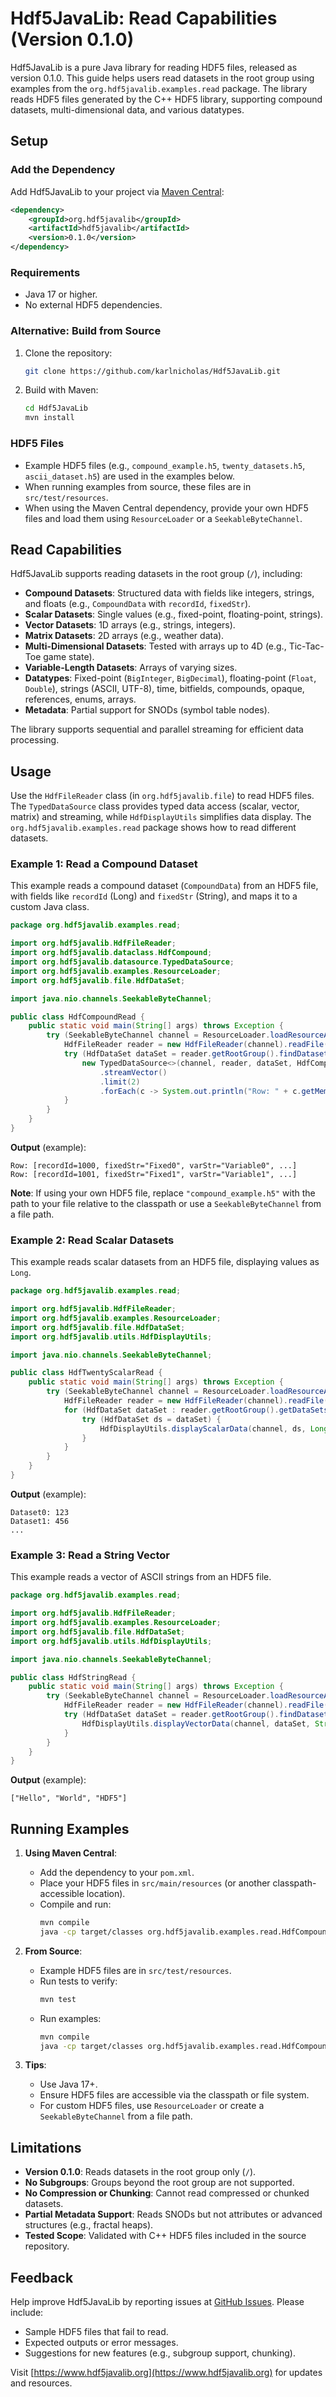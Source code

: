 # Hdf5JavaLib: Read Capabilities (Version 0.1.0)

Hdf5JavaLib is a pure Java library for reading HDF5 files, released as version 0.1.0. This guide helps users read datasets in the root group using examples from the `org.hdf5javalib.examples.read` package. The library reads HDF5 files generated by the C++ HDF5 library, supporting compound datasets, multi-dimensional data, and various datatypes.

## Setup

### Add the Dependency

Add Hdf5JavaLib to your project via [Maven Central](https://search.maven.org/artifact/org.hdf5javalib/hdf5javalib/0.1.0/jar):

```xml
<dependency>
    <groupId>org.hdf5javalib</groupId>
    <artifactId>hdf5javalib</artifactId>
    <version>0.1.0</version>
</dependency>
```

### Requirements
- Java 17 or higher.
- No external HDF5 dependencies.

### Alternative: Build from Source
1. Clone the repository:
   ```bash
   git clone https://github.com/karlnicholas/Hdf5JavaLib.git
   ```
2. Build with Maven:
   ```bash
   cd Hdf5JavaLib
   mvn install
   ```

### HDF5 Files
- Example HDF5 files (e.g., `compound_example.h5`, `twenty_datasets.h5`, `ascii_dataset.h5`) are used in the examples below.
- When running examples from source, these files are in `src/test/resources`.
- When using the Maven Central dependency, provide your own HDF5 files and load them using `ResourceLoader` or a `SeekableByteChannel`.

## Read Capabilities

Hdf5JavaLib supports reading datasets in the root group (`/`), including:
- **Compound Datasets**: Structured data with fields like integers, strings, and floats (e.g., `CompoundData` with `recordId`, `fixedStr`).
- **Scalar Datasets**: Single values (e.g., fixed-point, floating-point, strings).
- **Vector Datasets**: 1D arrays (e.g., strings, integers).
- **Matrix Datasets**: 2D arrays (e.g., weather data).
- **Multi-Dimensional Datasets**: Tested with arrays up to 4D (e.g., Tic-Tac-Toe game state).
- **Variable-Length Datasets**: Arrays of varying sizes.
- **Datatypes**: Fixed-point (`BigInteger`, `BigDecimal`), floating-point (`Float`, `Double`), strings (ASCII, UTF-8), time, bitfields, compounds, opaque, references, enums, arrays.
- **Metadata**: Partial support for SNODs (symbol table nodes).

The library supports sequential and parallel streaming for efficient data processing.

## Usage

Use the `HdfFileReader` class (in `org.hdf5javalib.file`) to read HDF5 files. The `TypedDataSource` class provides typed data access (scalar, vector, matrix) and streaming, while `HdfDisplayUtils` simplifies data display. The `org.hdf5javalib.examples.read` package shows how to read different datasets.

### Example 1: Read a Compound Dataset

This example reads a compound dataset (`CompoundData`) from an HDF5 file, with fields like `recordId` (Long) and `fixedStr` (String), and maps it to a custom Java class.

```java
package org.hdf5javalib.examples.read;

import org.hdf5javalib.HdfFileReader;
import org.hdf5javalib.dataclass.HdfCompound;
import org.hdf5javalib.datasource.TypedDataSource;
import org.hdf5javalib.examples.ResourceLoader;
import org.hdf5javalib.file.HdfDataSet;

import java.nio.channels.SeekableByteChannel;

public class HdfCompoundRead {
    public static void main(String[] args) throws Exception {
        try (SeekableByteChannel channel = ResourceLoader.loadResourceAsChannel("compound_example.h5")) {
            HdfFileReader reader = new HdfFileReader(channel).readFile();
            try (HdfDataSet dataSet = reader.getRootGroup().findDataset("CompoundData")) {
                new TypedDataSource<>(channel, reader, dataSet, HdfCompound.class)
                    .streamVector()
                    .limit(2)
                    .forEach(c -> System.out.println("Row: " + c.getMembers()));
            }
        }
    }
}
```

**Output** (example):
```
Row: [recordId=1000, fixedStr="Fixed0", varStr="Variable0", ...]
Row: [recordId=1001, fixedStr="Fixed1", varStr="Variable1", ...]
```

**Note**: If using your own HDF5 file, replace `"compound_example.h5"` with the path to your file relative to the classpath or use a `SeekableByteChannel` from a file path.

### Example 2: Read Scalar Datasets

This example reads scalar datasets from an HDF5 file, displaying values as `Long`.

```java
package org.hdf5javalib.examples.read;

import org.hdf5javalib.HdfFileReader;
import org.hdf5javalib.examples.ResourceLoader;
import org.hdf5javalib.file.HdfDataSet;
import org.hdf5javalib.utils.HdfDisplayUtils;

import java.nio.channels.SeekableByteChannel;

public class HdfTwentyScalarRead {
    public static void main(String[] args) throws Exception {
        try (SeekableByteChannel channel = ResourceLoader.loadResourceAsChannel("twenty_datasets.h5")) {
            HdfFileReader reader = new HdfFileReader(channel).readFile();
            for (HdfDataSet dataSet : reader.getRootGroup().getDataSets()) {
                try (HdfDataSet ds = dataSet) {
                    HdfDisplayUtils.displayScalarData(channel, ds, Long.class, reader);
                }
            }
        }
    }
}
```

**Output** (example):
```
Dataset0: 123
Dataset1: 456
...
```

### Example 3: Read a String Vector

This example reads a vector of ASCII strings from an HDF5 file.

```java
package org.hdf5javalib.examples.read;

import org.hdf5javalib.HdfFileReader;
import org.hdf5javalib.examples.ResourceLoader;
import org.hdf5javalib.file.HdfDataSet;
import org.hdf5javalib.utils.HdfDisplayUtils;

import java.nio.channels.SeekableByteChannel;

public class HdfStringRead {
    public static void main(String[] args) throws Exception {
        try (SeekableByteChannel channel = ResourceLoader.loadResourceAsChannel("ascii_dataset.h5")) {
            HdfFileReader reader = new HdfFileReader(channel).readFile();
            try (HdfDataSet dataSet = reader.getRootGroup().findDataset("strings")) {
                HdfDisplayUtils.displayVectorData(channel, dataSet, String.class, reader);
            }
        }
    }
}
```

**Output** (example):
```
["Hello", "World", "HDF5"]
```

## Running Examples

1. **Using Maven Central**:
   - Add the dependency to your `pom.xml`.
   - Place your HDF5 files in `src/main/resources` (or another classpath-accessible location).
   - Compile and run:
     ```bash
     mvn compile
     java -cp target/classes org.hdf5javalib.examples.read.HdfCompoundRead
     ```

2. **From Source**:
   - Example HDF5 files are in `src/test/resources`.
   - Run tests to verify:
     ```bash
     mvn test
     ```
   - Run examples:
     ```bash
     mvn compile
     java -cp target/classes org.hdf5javalib.examples.read.HdfCompoundRead
     ```

3. **Tips**:
   - Use Java 17+.
   - Ensure HDF5 files are accessible via the classpath or file system.
   - For custom HDF5 files, use `ResourceLoader` or create a `SeekableByteChannel` from a file path.

## Limitations

- **Version 0.1.0**: Reads datasets in the root group only (`/`).
- **No Subgroups**: Groups beyond the root group are not supported.
- **No Compression or Chunking**: Cannot read compressed or chunked datasets.
- **Partial Metadata Support**: Reads SNODs but not attributes or advanced structures (e.g., fractal heaps).
- **Tested Scope**: Validated with C++ HDF5 files included in the source repository.

## Feedback

Help improve Hdf5JavaLib by reporting issues at [GitHub Issues](https://github.com/karlnicholas/Hdf5JavaLib/issues). Please include:
- Sample HDF5 files that fail to read.
- Expected outputs or error messages.
- Suggestions for new features (e.g., subgroup support, chunking).

Visit [https://www.hdf5javalib.org](https://www.hdf5javalib.org) for updates and resources.